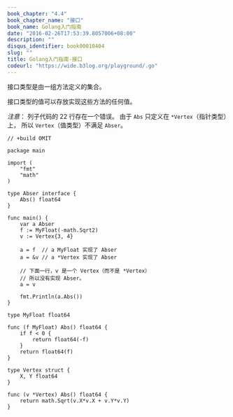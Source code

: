 ```yaml
---
book_chapter: "4.4"
book_chapter_name: "接口"
book_name: Golang入门指南
date: "2016-02-26T17:53:39.8057006+08:00"
description: ""
disqus_identifier: book00010404
slug: ""
title: Golang入门指南-接口
codeurl: "https://wide.b3log.org/playground/.go"
---
```





接口类型是由一组方法定义的集合。

接口类型的值可以存放实现这些方法的任何值。

*注意*： 列子代码的 22 行存在一个错误。
由于 `Abs` 只定义在 `*Vertex`（指针类型）上，
所以 `Vertex`（值类型）不满足 `Abser`。

```
// +build OMIT

package main

import (
	"fmt"
	"math"
)

type Abser interface {
	Abs() float64
}

func main() {
	var a Abser
	f := MyFloat(-math.Sqrt2)
	v := Vertex{3, 4}

	a = f  // a MyFloat 实现了 Abser
	a = &v // a *Vertex 实现了 Abser

	// 下面一行，v 是一个 Vertex（而不是 *Vertex）
	// 所以没有实现 Abser。
	a = v

	fmt.Println(a.Abs())
}

type MyFloat float64

func (f MyFloat) Abs() float64 {
	if f < 0 {
		return float64(-f)
	}
	return float64(f)
}

type Vertex struct {
	X, Y float64
}

func (v *Vertex) Abs() float64 {
	return math.Sqrt(v.X*v.X + v.Y*v.Y)
}

```

